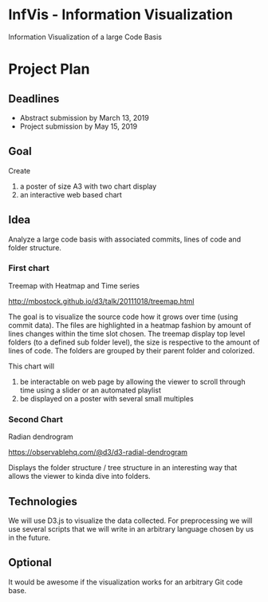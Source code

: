 # InfVis - Information Visualization
Information Visualization of a large Code Basis

#  Project Plan

## Deadlines

* Abstract submission by March 13, 2019
* Project submission by May 15, 2019

## Goal

Create 
1. a poster of size A3 with two chart display
2. an interactive web based chart

## Idea

Analyze a large code basis with associated commits, lines of code and folder structure.

### First chart

Treemap with Heatmap and Time series

http://mbostock.github.io/d3/talk/20111018/treemap.html

The goal is to visualize the source code how it grows over time (using commit data).
The files are highlighted in a heatmap fashion by amount of lines changes within the time slot chosen.
The treemap display top level folders (to a defined sub folder level), the size is respective to the amount of lines of code.
The folders are grouped by their parent folder and colorized.

This chart will
1. be interactable on web page by allowing the viewer to scroll through time using a slider or an automated playlist
2. be displayed on a poster with several small multiples

### Second Chart 

Radian dendrogram

https://observablehq.com/@d3/d3-radial-dendrogram

Displays the folder structure / tree structure in an interesting way that allows the viewer to kinda dive into folders.

## Technologies

We will use D3.js to visualize the data collected.
For preprocessing we will use several scripts that we will write in an arbitrary language chosen by us in the future.

## Optional

It would be awesome if the visualization works for an arbitrary Git code base.
